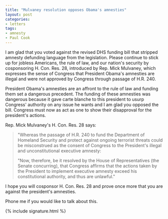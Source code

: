 ```yaml
---
title: "Mulvaney resolution opposes Obama's amnesties"
layout: post
categories:
- letters
tags:
- amnesty
- Paul Cook
---
```


I am glad that you voted against the revised DHS funding bill that stripped amnesty defunding language from the legislation. Please continue to stick up for jobless Americans, the rule of law, and our nation's security by cosponsoring H. Con. Res. 28, introduced by Rep. Mick Mulvaney, which expresses the sense of Congress that President Obama's amnesties are illegal and were not approved by Congress through passage of H.R. 240.

President Obama's amnesties are an affront to the rule of law and funding them set a dangerous precedent. The funding of these amnesties was dangerous because it gave carte blanche to this president to usurp Congress' authority on any issue he wants and I am glad you opposed the bill. Congress must now as act as one to show their disapproval for the president's actions.

Rep. Mick Mulvaney's H. Con. Res. 28 says:

> "Whereas the passage of H.R. 240 to fund the Department of Homeland Security and protect against ongoing terrorist threats could be misconstrued as the consent of Congress to the President's illegal and unconstitutional executive amnesty:
>
> "Now, therefore, be it resolved by the House of Representatives (the Senate concurring), that Congress affirms that the actions taken by the President to implement executive amnesty exceed his constitutional authority, and thus are unlawful."

I hope you will cosponsor H. Con. Res. 28 and prove once more that you are against the president's amnesties.

Phone me if you would like to talk about this.

{% include signature.html %}
